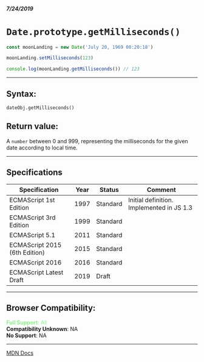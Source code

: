##### 7/24/2019
# `Date.prototype.getMilliseconds()`

```js
const moonLanding = new Date('July 20, 1969 00:20:18')

moonLanding.setMilliseconds(123)

console.log(moonLanding.getMilliseconds()) // 123
```

---

## Syntax:
`dateObj.getMilliseconds()`

## Return value:
A `number` between 0 and 999, representing the milliseconds for the given date according to local time.

---

## Specifications
| Specification | Year | Status | Comment |
|---|---|---|---|
| ECMAScript 1st Edition | 1997 | Standard | Initial definition. Implemented in JS 1.3 |
| ECMAScript 3rd Edition | 1999 | Standard |  |
| ECMAScript 5.1 | 2011 | Standard |  |
| ECMAScript 2015 (6th Edition) | 2015 | Standard |  |
| ECMAScript 2016 | 2016 | Standard |  |
| ECMAScript Latest Draft | 2019 | Draft |  |

---

## Browser Compatibility:
<span style="color: lightgreen">**Full Support**: All</span>  
**Compatibility Unknown**: NA  
**No Support**: NA

---

[MDN Docs](https://developer.mozilla.org/en-US/docs/Web/JavaScript/Reference/Global_Objects/Date/getMilliseconds)